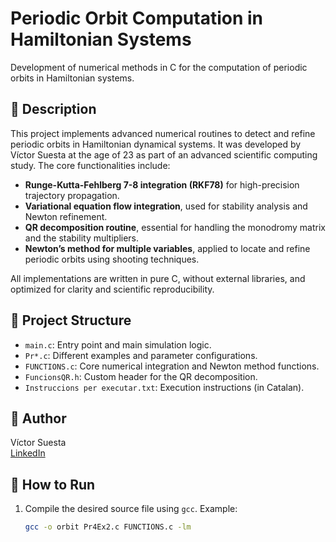 # Periodic Orbit Computation in Hamiltonian Systems

Development of numerical methods in C for the computation of periodic orbits in Hamiltonian systems.

## 🚀 Description

This project implements advanced numerical routines to detect and refine periodic orbits in Hamiltonian dynamical systems. It was developed by Víctor Suesta at the age of 23 as part of an advanced scientific computing study. The core functionalities include:

- **Runge-Kutta-Fehlberg 7-8 integration (RKF78)** for high-precision trajectory propagation.
- **Variational equation flow integration**, used for stability analysis and Newton refinement.
- **QR decomposition routine**, essential for handling the monodromy matrix and the stability multipliers.
- **Newton’s method for multiple variables**, applied to locate and refine periodic orbits using shooting techniques.

All implementations are written in pure C, without external libraries, and optimized for clarity and scientific reproducibility.

## 📁 Project Structure

- `main.c`: Entry point and main simulation logic.
- `Pr*.c`: Different examples and parameter configurations.
- `FUNCTIONS.c`: Core numerical integration and Newton method functions.
- `FuncionsQR.h`: Custom header for the QR decomposition.
- `Instruccions per executar.txt`: Execution instructions (in Catalan).

## 🔗 Author
Víctor Suesta  
[LinkedIn](https://www.linkedin.com/in/víctor-suesta-arribas-7b1250322/)

## 🧪 How to Run

1. Compile the desired source file using `gcc`. Example:
   ```bash
   gcc -o orbit Pr4Ex2.c FUNCTIONS.c -lm
